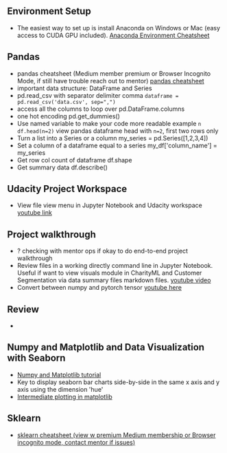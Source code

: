 ## Environment Setup
* The easiest way to set up is install Anaconda on Windows or Mac (easy access to CUDA GPU included). [Anaconda Environment Cheatsheet](https://medium.com/data-science-bootcamp/anaconda-miniconda-cheatsheet-for-data-scientists-2c1be12f56db)

## Pandas
* pandas cheatsheet (Medium member premium or Browser Incognito Mode, if still have trouble reach out to mentor) [pandas cheatsheet](https://medium.com/@uniqtech/pandas-data-analysis-cheatsheet-ea619fd35b8f)
* important data structure: DataFrame and Series 
* pd.read_csv with separator delimiter comma `dataframe = pd.read_csv('data.csv', sep=",")` 
* access all the columns to loop over pd.DataFrame.columns
* one hot encoding pd.get_dummies()
* Use named variable to make your code more readable example `n` `df.head(n=2)` view pandas dataframe head with `n=2`, first two rows only
* Turn a list into a Series or a column my_series = pd.Series([1,2,3,4])
* Set a column of a dataframe equal to a series my_df['column_name'] = my_series
* Get row col count of dataframe df.shape
* Get summary data df.describe()

## Udacity Project Workspace
* View file view menu in Jupyter Notebook and Udacity workspace [youtube link](https://youtu.be/LhFJ8xPUNWg)

## Project walkthrough
* ? checking with mentor ops if okay to do end-to-end project walkthrough
* Review files in a working directly command line in Jupyter Notebook. Useful if want to view visuals module in CharityML and Customer Segmentation via data summary files markdown files. [youtube video](https://youtu.be/LhFJ8xPUNWg)
* Convert between numpy and pytorch tensor [youtube here](https://youtu.be/-mbFczHtOYA)

## Review
* 

## Numpy and Matplotlib and Data Visualization with Seaborn
* [Numpy and Matplotlib tutorial](http://cs231n.github.io/python-numpy-tutorial/)
* Key to display seaborn bar charts side-by-side in the same x axis and y axis using the dimension 'hue'
* [Intermediate plotting in matplotlib](http://cs231n.github.io/python-numpy-tutorial/) 

## Sklearn
* [sklearn cheatsheet (view w premium Medium membership or Browser incognito mode, contact mentor if issues)](https://medium.com/data-science-bootcamp/scikit-learn-sklearn-cheatsheet-72739349da70)
